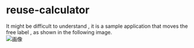# reuse-calculator

It might be difficult to understand , it is a sample application that moves the free label , as shown in the following image.   
![画像](https://raw.githubusercontent.com/wiki/ko2ic/reuse-calculator-sample/images/reuse-calculator-sample.gif)

